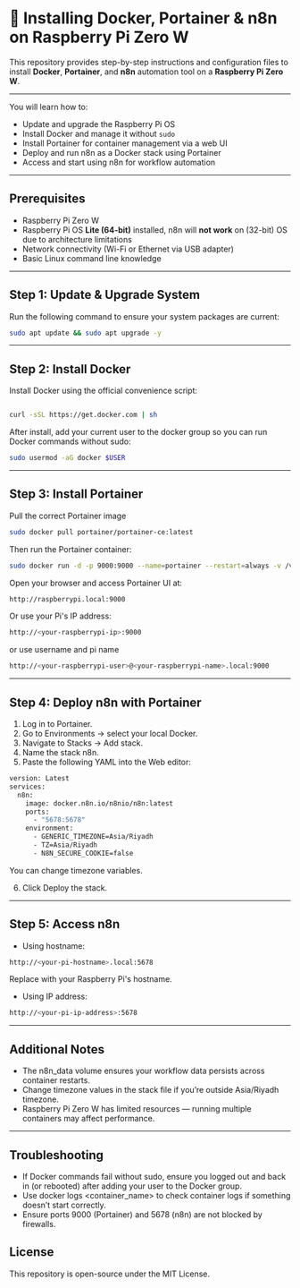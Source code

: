 # 🐳 Installing Docker, Portainer & n8n on Raspberry Pi Zero W

This repository provides step-by-step instructions and configuration files to install **Docker**, **Portainer**, and **n8n** automation tool on a **Raspberry Pi Zero W**.

---

You will learn how to:
- Update and upgrade the Raspberry Pi OS  
- Install Docker and manage it without `sudo`
- Install Portainer for container management via a web UI  
- Deploy and run n8n as a Docker stack using Portainer  
- Access and start using n8n for workflow automation  

---

## Prerequisites

- Raspberry Pi Zero W
- Raspberry Pi OS **Lite (64-bit)** installed, n8n will **not work** on (32-bit) OS due to architecture limitations
- Network connectivity (Wi-Fi or Ethernet via USB adapter)  
- Basic Linux command line knowledge

---

## Step 1: Update & Upgrade System

Run the following command to ensure your system packages are current:

```bash
sudo apt update && sudo apt upgrade -y

```

---
## Step 2: Install Docker

Install Docker using the official convenience script:

```bash

curl -sSL https://get.docker.com | sh
```
After install, add your current user to the docker group so you can run Docker commands without sudo:

```bash
sudo usermod -aG docker $USER
```
---

## Step 3: Install Portainer

Pull the correct Portainer image 

```bash
sudo docker pull portainer/portainer-ce:latest
```
Then run the Portainer container:

```bash
sudo docker run -d -p 9000:9000 --name=portainer --restart=always -v /var/run/docker.sock:/var/run/docker.sock -v portainer_data:/data portainer/portainer-ce:latest
```

Open your browser and access Portainer UI at:

```bash
http://raspberrypi.local:9000
```
Or use your Pi's IP address:
```bash
http://<your-raspberrypi-ip>:9000
```
or use username and pi name
```bash
http://<your-raspberrypi-user>@<your-raspberrypi-name>.local:9000
```
---

## Step 4: Deploy n8n with Portainer

1. Log in to Portainer.
2. Go to Environments → select your local Docker.
3. Navigate to Stacks → Add stack.
4. Name the stack n8n.
5. Paste the following YAML into the Web editor:

```bash
version: Latest
services:
  n8n:
    image: docker.n8n.io/n8nio/n8n:latest
    ports:
      - "5678:5678"
    environment:
      - GENERIC_TIMEZONE=Asia/Riyadh
      - TZ=Asia/Riyadh
      - N8N_SECURE_COOKIE=false
```
You can change timezone variables.

6. Click Deploy the stack.

---

## Step 5: Access n8n

 - Using hostname:  

```bash
http://<your-pi-hostname>.local:5678
```
Replace <your-pi-hostname> with your Raspberry Pi's hostname.

- Using IP address:
  
```bash
http://<your-pi-ip-address>:5678
```
---

## Additional Notes

- The n8n_data volume ensures your workflow data persists across container restarts.
- Change timezone values in the stack file if you’re outside Asia/Riyadh timezone.
- Raspberry Pi Zero W has limited resources — running multiple containers may affect performance.

---

## Troubleshooting

- If Docker commands fail without sudo, ensure you logged out and back in (or rebooted) after adding your user to the Docker group.
- Use docker logs <container_name> to check container logs if something doesn’t start correctly.
- Ensure ports 9000 (Portainer) and 5678 (n8n) are not blocked by firewalls.

## License
This repository is open-source under the MIT License.

